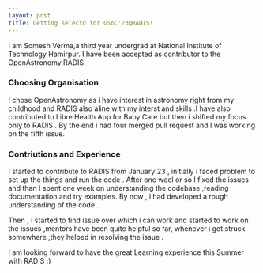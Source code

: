 ```yaml
---
layout: post
title: Getting selectd for GSoC'23@RADIS!
---
```



I am Somesh Verma,a third year undergrad at National Institute of Technology Hamirpur. I have been accepted as contributor to the OpenAstronomy  RADIS.

### Choosing Organisation 
I  chose OpenAstronomy as i have interest in astronomy right from my childhood and RADIS also aline with my interst and skills .I have also contributed to Libre Health App for Baby Care but then i shifted my focus  only to RADIS . By the end i had four merged pull request and I was working on the fifth issue.

### Contriutions and Experience 
I started to contribute to RADIS from January'23 , initially i faced problem to set up the things and run the code . After one weel or so I fixed the issues and than I spent one week on understanding the codebase ,reading documentation and try examples. By now , i had developed a rough understanding of the code .

Then , I started to find issue over which i can work and started to work on the issues ,mentors have been quite helpful so far, whenever i got struck somewhere ,they helped in resolving the issue .


I am looking forward to have the great Learning experience this Summer with RADIS :)


